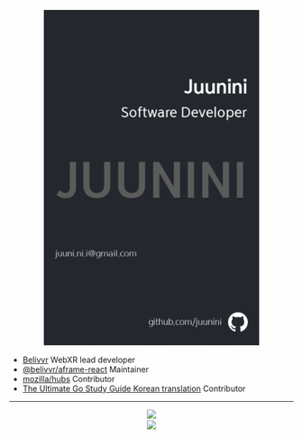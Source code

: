 <p align="center">
  <img src="https://raw.githubusercontent.com/juunini/juunini/master/card.png" alt="card" />
</p>

- [Belivvr](https://about.belivvr.com/) WebXR lead developer
- [@belivvr/aframe-react](https://github.com/belivvr/aframe-react) Maintainer
- [mozilla/hubs](https://github.com/mozilla/hubs) Contributor
- [The Ultimate Go Study Guide Korean translation](https://github.com/ultimate-go-korean/translation) Contributor

---

<div align="center">
  <a href="https://opgc.me/#/users/juunini" target="_blank"><img src="https://api.opgc.me/githubs/users/juunini/tag/?theme=basic" /></a>
</div>
<div align="center">
  <img src="https://github-readme-stats.vercel.app/api?username=juunini&show_icons=true&theme=gruvbox" />
</div>

